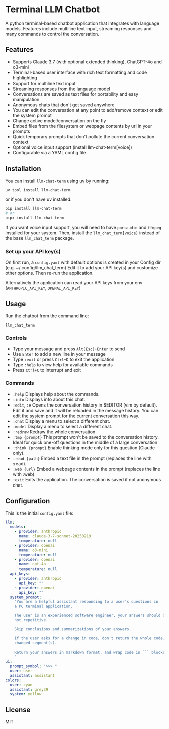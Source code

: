 # Terminal LLM Chatbot

A python terminal-based chatbot application that integrates with language models. Features include multiline text input, streaming responses and many commands to control the conversation.

## Features

- Supports Claude 3.7 (with optional extended thinking), ChatGPT-4o and o3-mini
- Terminal-based user interface with rich text formatting and code highlighting
- Support for multiline text input
- Streaming responses from the language model
- Conversations are saved as text files for portability and easy manipulation
- Anonymous chats that don't get saved anywhere
- You can edit the conversation at any point to add/remove context or edit the system prompt
- Change active model/conversation on the fly
- Embed files from the filesystem or webpage contents by url in your prompts
- Quick temporary prompts that don't pollute the current conversation context
- Optional voice input support (install llm-chat-term[voice])
- Configurable via a YAML config file

## Installation

You can install `llm-chat-term` using [uv](https://github.com/astral-sh/uv) by running:

```bash
uv tool install llm-chat-term
```

or if you don't have uv installed:

```bash
pip install llm-chat-term
# or
pipx install llm-chat-term
```

If you want voice input support, you will need to have `portaudio` and `ffmpeg` installed for your system. Then, install the `llm_chat_term[voice]` instead of the base `llm_chat_term` package.

### Set up your API key(s)

On first run, a `config.yaml` with default options is created in your Config dir (e.g. ~/.config/llm_chat_term)
Edit it to add your API key(s) and customize other options. Then re-run the application.

Alternatively the application can read your API keys from your env (`ANTHROPIC_API_KEY`, `OPENAI_API_KEY`)

## Usage

Run the chatbot from the command line:

```
llm_chat_term
```

### Controls

- Type your message and press `Alt(Esc)+Enter` to send
- Use `Enter` to add a new line in your message
- Type `:exit` or press `Ctrl+D` to exit the application
- Type `:help` to view help for available commands
- Press `Ctrl+C` to interrupt and exit

### Commands

- `:help`
  Displays help about the commands.
- `:info`
  Displays info about this chat.
- `:edit`, `:e`
  Opens the conversation history in $EDITOR (vim by default).
  Edit it and save and it will be reloaded in the message history.
  You can edit the system prompt for the current conversation this way.
- `:chat`
  Display a menu to select a different chat.
- `:model`
  Display a menu to select a different chat.
- `:redraw`
  Redraw the whole conversation.
- `:tmp {prompt}`
  This prompt won't be saved to the conversation history.
  Ideal for quick one-off questions in the middle of a large conversation
- `:think {prompt}`
  Enable thinking mode only for this question (Claude only).
- `:read {path}`
  Embed a text file in the prompt (replaces the line with :read).
- `:web {url}`
  Embed a webpage contents in the prompt (replaces the line with :web).
- `:exit`
  Exits the application. The conversation is saved if not anonymous chat.

## Configuration

This is the initial `config.yaml` file:

````yaml
llm:
  models:
    - provider: anthropic
      name: claude-3-7-sonnet-20250219
      temperature: null
    - provider: openai
      name: o3-mini
      temperature: null
    - provider: openai
      name: gpt-4o
      temperature: null
  api_keys:
    - provider: anthropic
      api_key: ""
    - provider: openai
      api_key: ""
  system_prompt:
    "You are a helpful assistant responding to a user's questions in
    a PC terminal application.

    The user is an experienced software engineer, your answers should be concise and
    not repetitive.

    Skip conclusions and summarizations of your answers.

    If the user asks for a change in code, don't return the whole code, just the
    changed segment(s).

    Return your answers in markdown format, and wrap code in ``` blocks.
    "
ui:
  prompt_symbol: ">>> "
  user: user
  assistant: assistant
colors:
  user: cyan
  assistant: grey39
  system: yellow
````

## License

MIT
